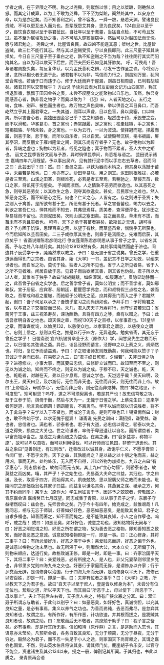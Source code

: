<!-- { "loadSidebar": true } -->
学者之病，在于界限之不明。称之以尧舜，则蹴然以惊；目之以桀蹠，则艴然以怒。而其定计成算，以为上不敢为尧舜，下不至为桀蹠，阉然处其中，以安身立命，以为是亦足矣。而不知善利之间，曾不容发。一舜一蹠，悬若天渊。譬诸良民资贼，不可以更互出入而为也。吾辈既怨艾其身，思为良民矣，124自旦以至于夕，自饮食衣服以至于事君莅民，自壮年以至于耄耋，当猛自点检，不可苟且放过。虽不至为屠埋攻劫之事，亦不可陷入穿窬攘窃中，然后可以对越国法而无愧。愿与诸君勉之。
尧舜之世，比屋皆良民，故四凶不能逞其恶；桀纣之世，比屋皆盗贼，故三仁不能行其志。然与其以盗贼受赏，宁以良民即刑。此三尺童子知其决择矣。今日自三尺童子至于垂白之老，孰不知盗贼之不当为哉？往往阴行其实而阳掩其名，自以为可以欺天下后世，而匹夫匹妇已如见其肝肺矣。
吁，可畏哉！吾与诸君周旋久矣，每反复体认，以为孟氏善利之辨，尽发千古作圣之诀。今将别万里，念所以相长者无逾于此。诸君若不以为非，笃信而力行之，则虽别万里，犹同堂合席也。若诵于口而违于心，修于大廷而弃于屋漏，则虽日相周旋，已判若胡越矣。诸君其何以交警我乎？
方山说
予读刘云表为其友彭丽文记方山四寓轩，称其恬退雅循，飘飘于田园金谷之表，未尝不叹丽文之能聚物以自乐也。虽然，触吾身而感吾心者，孰非吾之物乎？而奚以聚为？
《记》曰，人者天地之心。五行之端，食味、别声、被色而生者也。故万物之声色臭味，举以供吾之耳目鼻口，而吾屹然立乎其上而君宰之。一失其道，则耳以声聋，目以色盲，鼻以臭塞，口以味爽。所以害吾心者，岂独田园金谷已乎？古之知道者，坦然由于约，乐毁誉之变，而不以滑和。华冕葛巾，首之寓也；赤冩蹝履，足之寓也；桓圭钱镈，手之寓也；短褐狐貉、华辂朱毂，身之寓也。一以为云行，一以为波流。使择冠而冠，择履而履，则喜于聚，悲于散，而所以自乐者，只以自累。试使毁琴沉棋，捐书禠画，屏其亭沼，而反丽文于雁州隆堂之间，则其乐尚有存者乎？无也。故乎绝物以为超者，异端之虚也；狥物以为私者，俗见之隘也；寓于物而不累者，圣人大中之矩也。
丽文之昆季皆好文而与予游，异时徜徉昆季间，尚悉相与语之。
芸田说示诸生
嘉靖四年六月既望，予以事出吴兴，见有膝行泥中而以手左右去草者。召而问之曰：此芸田乎？曰：然。曰：吾邑之芸，以铁为器而木柄之，俯其身以荡撼于苗中，未尝若是难也。曰：州亦有之。沙田草易除，用之则宜。泥田则根难拔，必若是者三至焉。山溪之田寒，则根难死，必若是者五至焉。若稍驰之，草侵吾苗，数口之家，将饥死于沟壑矣。
予闻而凛然。人之情孰不恶劳而欲逸也。以其恶死之急，则夺其恶劳矣；以其欲生之急，则夺其欲逸矣。甚矣，吾民厚生之难也。然人知恶身之死，而不知恶心之死，何也？仁义之心，人皆有之。存之则进于圣贤；失之则入于禽兽。是所欲有甚于生，所恶有甚于死者。草之害吾苗也，竭力以去之。利欲之害吾仁也，惮其难而不知去，其弗思焉耳。质美者，查滓便浑化，犹沙田之草易除而不留也。次则泥田矣，次则山溪之塞田矣。芸之而弗息，草未有不拔，而苗未有不秀且实者也。
呜呼，天下之勇于芸苗者寡矣，欲斯民之无饥，胡可得哉？予方困于饥馁，思理百亩之荒，以望于有秋，而草盛苗希，惴惴乎无所获也。今而后知所以芸吾田矣。二三子咸欲厚其生也，则盍于是焉图之。先难而后获，其庶矣乎！
省斋说赠陈君彦明北行
僚友蓬莱陈君彦明思从事于曾子之学，以省名其斋。予与之处八年越月矣。其持论129129然有条，其处事绳绳然而底于济也。间遣其子辰受学于予，肫肫然求以教之。予曰：是无逾于省之说矣。曾氏之学，任重道远而得孔门之宗者。自省其身，始《大学》一书，盖记其不日学之功效，以绍来世者也。而自省之功，莫切于独。独者人之所不见也。省于人之所见者易，省于人之所不见者难。闲居自放于恶，见君子而后欲著其善，则其省也伪矣。君子所以大过人者，其惟省于独乎？故曰“战战兢兢，如临深渊，如履薄冰”。贯隐显动静而一之，此吾曾子自省之实学也。后之善学曾子者，莫如公明宣；而不善学者，莫如邢和叔。宣于居庭、应宾客、居朝廷，瞿瞿愿学弗怠，而和叔特假三点检之名，袭而取之。吾辈戒和叔之覆辙，而驰驱于公明氏之范，庶其得圣门而入之乎？君蹴然起，谢曰：吾子何足以承之？吾愧乎童习之而尚纷如也。予拜手曰：予将赖君之省，以与君之子交相赞而已矣。未几，君入庆天子万寿将行，州守许君若思曰：省斋劳于王事，兹三祝圣寿矣，课功酬勤，且将有四方之陟，盍有以赠之。予曰：此皆吾彦明自省之地也。颂天保之章，而祝130天子之百禄，以孝事君也。131皇华之章，而诹谋度询，以恤民132，以慈使众也。以孝事君之谓忠，以慈使众之谓仁。忠则上信之，慈则众归之。推是以行于四方，无异道矣。勉矣省斋，其无忘于曾氏之学乎！
日惺斋说
宜兴杭锡贤卒业于太（原作大）学，闻甘泉先生之教而乐之，以日惺名其弦诵之斋。异日，诣吕泾野而请言，泾野申之以上蔡之义，炳炳然也。将归，复过予而请益焉。予曰：子之取诸师友则既勤矣，何我何能以赞子？子其诚之于身而已矣。在易乾之九三，曰“君子终日乾乾，夕惕若”，夫非日惺之功乎？进德修业，小事大事，而其要曰忠信，曰修辞立诚而已。故知至而不至之，则无以为诚之始，知终而不终之，则无以为诚之成。于穆不已，天之诚也。乾，天也。乾乾者，对越在天，弗以日夕息焉，思诚之学也。天岂远乎哉？昊天曰明，及尔出王，昊天曰旦，及尔游衍，无往而非天也。无往而非天，则无往而非上帝。故曰“上帝临汝，毋贰尔心”。无往而非上帝，则无往而非鬼神。故曰“神之格思，不可度思”。矧可射思？呜呼，道之不可须臾离也，若是其严也！故忠信笃敬之功，至于立参于前，舆倚于衡，然后与天为一，无愧于日惺之学。上蔡先生曰：迩来学者何足道，能言真如鹦鹉！鹦鹉能言，不离禽鸟。学不以诚而兢以词说胜者，将不入于禽鸟乎？夫学以入于圣贤也，而或沦于禽鸟，是则可畏也已！锡贤惕然曰：封也，敢不终始于学，以求无愧于屋漏！
谦斋说
先民之训曰：满招损，谦受益。谦也者，忠信者也。满也者，骄泰者也。君子有大道，必忠信以得之，骄泰以失之。道之得失，损益之大关也。世之论谦者，率倚于卑逊退让以自名，而所谓益者，类以富贵福泽当之。是浅之为谦而陋之为益也。在易之谦，曰“裒多益寡，称物平施”，故可以卑以自牧，而可以利用侵伐，可以行师而征邑国，非倚于退逊也。其益之象曰“见善则迁，有过则改”，迁善改过以诚其身，故饱乎仁义，不愿乎膏梁；令闻广誉，不愿乎文秀。天下之益，其孰能尚之？是以益之以十朋之龟而吉，益之用凶，事而无咎。处约处乐，无入而不自得，非以外物为加损也。九五之占曰“有孚惠心”，则忠信者也，故勿问而元吉矣。其上九曰“立心勿恒”，则骄泰者也，故莫益之而凶矣。嘻，其严乎！予之始生也，先易斋大夫命之曰益，其冠也，字之曰谦。及长，取善于四方，而始得其义。夙夜兢兢，思以服膺父师之教而未能也。毗陵同宗之彦拙隐翁名其冢子曰益，而益复以谦名其斋，其燕翼之谋、祗承之方，何其不约而同乎！某季太（原作大）学生尚征言于予，因述予之兢兢者，俾敬图之。
青原嘉会语
嘉靖癸已七月既望，同志咸集于青原，以从事于君子之学。东廓子守益喟然叹曰：兹会也，先师尝命之矣。乃于今十有四年，始克成之，兹惟艰哉！凡我同志，相与无忘于师训，好善如好好色，恶恶如恶恶臭，是能致其良知，君子之自求多福也。知善而著之，知不善而掩之，是不能致其良知，小人之自作孽也。呜呼，戒之哉！
或曰：如恶恶臭，如好好色，诚意之功也，致知格物将无阙与？曰：好恶之明觉谓之知，好恶之所在谓之物，故为善去恶之格物，即知善知恶之致知，而好善恶恶之意诚。诚意致知格物即是一时，即是一事。曰：正心修身，其将二事乎？曰：有所忿懥好乐，好恶之滞于中也；亲爱贱恶而辟，好恶之偏于外也。是诚意以格物之功未尽也。故无所滞于中，则廓然大公，大本立矣；无所偏于外，则物来顺应，达道行矣。故格致诚正修，即是一时，即是一事。曰：齐家治国平天下，其将二事乎？曰：亲爱贱恶，必有所接之人，是人也，非父兄妻孥则邻里乡党也，非邻里乡党则四海九州之交也。好恶行于家庭而无辟，是谓修身以齐家；行于乡党而无辟，是谓修身以治国，行于四海九州而无辟，是谓修身以平天下。故修己以安百姓，即是一时，即是一事。曰：夫非有位者之事乎？曰：《大学》之教，所以教天下之为君子也。故曰“自天子以至于庶人，壹是皆以修身为本”，未尝分有位无位也。絜矩之道，所以平天下也。而其目曰“所恶于上，毋以使下；所恶于下，毋以事上”。夫上下前后左右者，天子庶人共之，特有广狭众寡之分耳。曰：双江聂子所谓忘与助者，于此何以别乎？曰：如恶恶臭，如好好色，真诚恻怛，以充其良知之量，是必有事焉，集义以养气之功也。为善而弗纯，去恶而弗尽，是怠弃其良知者也，故谓之忘。有所作好，有所作恶，计功欲速，并其根而拔之，是戕贼其良知者也，故谓之助。曰：忘敬而后无不敬者，其庶勉于助乎？曰：程子言之备矣。必有事焉，却是行其所无事。信如和靖（原作静）之言，是逃助而入忘也，其语意亦未莹矣。凡预斯会者，各务自致其良知，无分于烦简，无分于昼夜，无分于穷达，毅然必为君子，而不忍一失足于小人之途，则家国天下尚胥赖之，其谓之嘉会也固宜。不然，则山英水伯且将议其身、谤其师门矣。鹿崖胡子令乐安，以官守不能会，资遣诸生及其弟134以来，授之一册，俾剳记其所闻。于其归也，书此以质之。
录青原再会语
